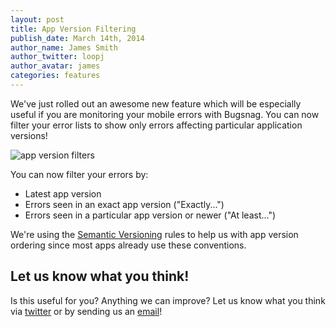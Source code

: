 ```yaml
---
layout: post
title: App Version Filtering
publish_date: March 14th, 2014
author_name: James Smith
author_twitter: loopj
author_avatar: james
categories: features
---
```


We've just rolled out an awesome new feature which will be especially useful if you are monitoring your mobile errors with Bugsnag. You can now filter your error lists to show only errors affecting particular application versions!

![app version filters](/img/posts/app-version-filtering.gif)

You can now filter your errors by:

-   Latest app version
-   Errors seen in an exact app version ("Exactly...")
-   Errors seen in a particular app version or newer ("At least...")

We're using the [Semantic Versioning](http://semver.org/) rules to help us with app version ordering since most apps already use these conventions.


Let us know what you think!
---------------------------

Is this useful for you? Anything we can improve? Let us know what you think via [twitter](https://twitter.com/loopj) or by sending us an [email](mailto:support@bugsnag.com)!
